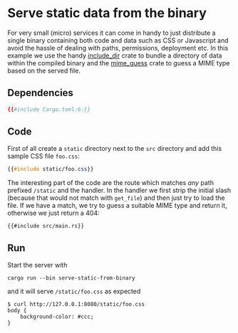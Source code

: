 # Serve static data from the binary

For very small (micro) services it can come in handy to just distribute a single
binary containing both code and data such as CSS or Javascript and avoid the
hassle of dealing with paths, permissions, deployment etc. In this example we
use the handy [include_dir][] crate to bundle a directory of data within the
compiled binary and the [mime_guess][] crate to guess a MIME type based on the
served file.


## Dependencies

```toml
{{#include Cargo.toml:6:}}
```


## Code

First of all create a `static` directory next to the `src` directory and add
this sample CSS file `foo.css`:

```css
{{#include static/foo.css}}
```

The interesting part of the code are the route which matches _any_ path prefixed
`/static` and the handler. In the handler we first strip the initial slash
(because that would not match with `get_file`) and then just try to load the
file. If we have a match, we try to guess a suitable MIME type and return it,
otherwise we just return a 404:

```rust,noplayground
{{#include src/main.rs}}
```


## Run

Start the server with

```
cargo run --bin serve-static-from-binary
```

and it will serve `/static/foo.css` as expected

```
$ curl http://127.0.0.1:8080/static/foo.css
body {
    background-color: #ccc;
}
```

[include_dir]: https://crates.io/crates/include_dir
[mime_guess]: https://crates.io/crates/mime_guess
